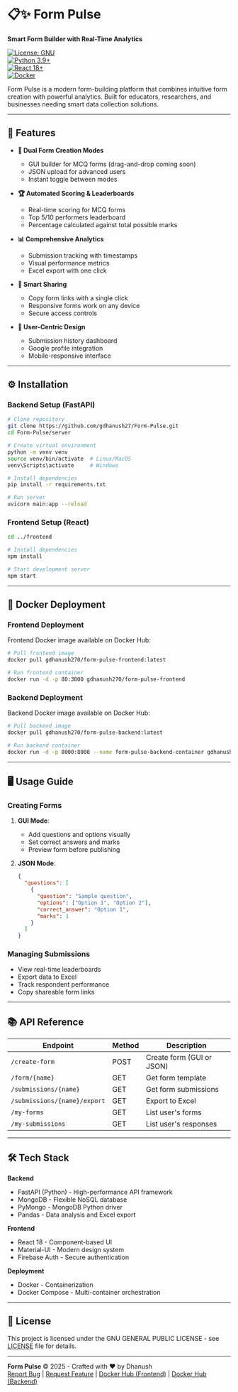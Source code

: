 # 📋✨ Form Pulse

**Smart Form Builder with Real-Time Analytics**

[![License: GNU](https://img.shields.io/badge/License-GNU-blue.svg)](https://www.gnu.org/licenses/gpl-3.0.en.html#license-text)  
[![Python 3.9+](https://img.shields.io/badge/Python-3.9+-green.svg)](https://www.python.org/)  
[![React 18+](https://img.shields.io/badge/React-18+-61DAFB.svg)](https://reactjs.org/)  
[![Docker](https://img.shields.io/badge/Docker-available-2496ED.svg)](https://hub.docker.com/r/gdhanush270/form-pulse-frontend)

Form Pulse is a modern form-building platform that combines intuitive form creation with powerful analytics. Built for educators, researchers, and businesses needing smart data collection solutions.

---

## 🚀 Features

- **🎨 Dual Form Creation Modes**
  - GUI builder for MCQ forms (drag-and-drop coming soon)
  - JSON upload for advanced users
  - Instant toggle between modes

- **🏆 Automated Scoring & Leaderboards**
  - Real-time scoring for MCQ forms
  - Top 5/10 performers leaderboard
  - Percentage calculated against total possible marks

- **📊 Comprehensive Analytics**
  - Submission tracking with timestamps
  - Visual performance metrics
  - Excel export with one click

- **🔗 Smart Sharing**
  - Copy form links with a single click
  - Responsive forms work on any device
  - Secure access controls

- **👤 User-Centric Design**
  - Submission history dashboard
  - Google profile integration
  - Mobile-responsive interface

---

## ⚙️ Installation

### Backend Setup (FastAPI)

```bash
# Clone repository
git clone https://github.com/gdhanush27/Form-Pulse.git
cd Form-Pulse/server

# Create virtual environment
python -m venv venv
source venv/bin/activate  # Linux/MacOS
venv\Scripts\activate     # Windows

# Install dependencies
pip install -r requirements.txt

# Run server
uvicorn main:app --reload
```

### Frontend Setup (React)

```bash
cd ../frontend

# Install dependencies
npm install

# Start development server
npm start
```

---

## 🐳 Docker Deployment

### Frontend Deployment

Frontend Docker image available on Docker Hub:

```bash
# Pull frontend image
docker pull gdhanush270/form-pulse-frontend:latest

# Run frontend container
docker run -d -p 80:3000 gdhanush270/form-pulse-frontend
```

### Backend Deployment

Backend Docker image available on Docker Hub:

```bash
# Pull backend image
docker pull gdhanush270/form-pulse-backend:latest

# Run backend container
docker run -d -p 8000:8000 --name form-pulse-backend-container gdhanush270/form-pulse-backend:latest
```

---

## 🖥️ Usage Guide

### Creating Forms
1. **GUI Mode**:
   - Add questions and options visually
   - Set correct answers and marks
   - Preview form before publishing

2. **JSON Mode**:
   ```json
   {
     "questions": [
       {
         "question": "Sample question",
         "options": ["Option 1", "Option 2"],
         "correct_answer": "Option 1",
         "marks": 1
       }
     ]
   }
   ```

### Managing Submissions
- View real-time leaderboards
- Export data to Excel
- Track respondent performance
- Copy shareable form links

---

## 📚 API Reference

| Endpoint | Method | Description |
|----------|--------|-------------|
| `/create-form` | POST | Create form (GUI or JSON) |
| `/form/{name}` | GET | Get form template |
| `/submissions/{name}` | GET | Get form submissions |
| `/submissions/{name}/export` | GET | Export to Excel |
| `/my-forms` | GET | List user's forms |
| `/my-submissions` | GET | List user's responses |

---

## 🛠️ Tech Stack

**Backend**  
- FastAPI (Python) - High-performance API framework
- MongoDB - Flexible NoSQL database
- PyMongo - MongoDB Python driver
- Pandas - Data analysis and Excel export

**Frontend**  
- React 18 - Component-based UI
- Material-UI - Modern design system
- Firebase Auth - Secure authentication

**Deployment**  
- Docker - Containerization
- Docker Compose - Multi-container orchestration

---

## 📄 License

This project is licensed under the GNU GENERAL PUBLIC LICENSE - see [LICENSE](LICENSE) file for details.

---

**Form Pulse** © 2025 - Crafted with ❤️ by Dhanush  
[Report Bug](https://github.com/gdhanush27/Form-Pulse/issues) | [Request Feature](https://github.com/gdhanush27/Form-Pulse/issues) | [Docker Hub (Frontend)](https://hub.docker.com/r/gdhanush270/form-pulse-frontend) | [Docker Hub (Backend)](https://hub.docker.com/r/gdhanush270/form-pulse-backend)
